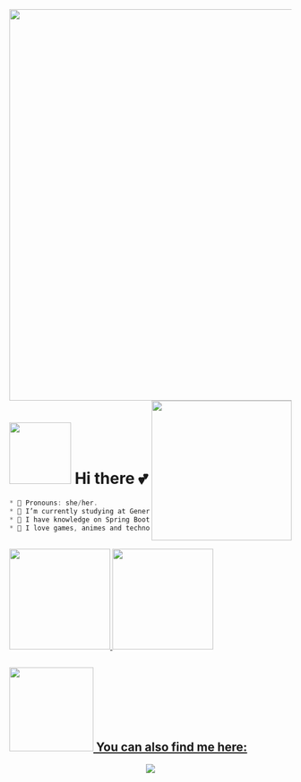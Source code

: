 <img src="https://64.media.tumblr.com/005e37a86478a9c92da7d4d3d7464b40/2bd29f0062317531-b1/s400x600/c7edc142895bc810339223dfddf2aa57ced0c32b.gif" width="700">
<img align='right' src="https://i.pinimg.com/originals/15/26/5a/15265af91d058d33da9d448a7cd070f9.gif" width="250">

# <div> <img src="http://pa1.narvii.com/6886/4a5e9c3273dd36a5bba408ce3b4b7ffca11135b8r1-297-320_00.gif" width="110"> Hi there 💕 </div>

```javascript
* 🌱 Pronouns: she/her.
* 🍃 I’m currently studying at Generation Brasil to become a Full Stack Java Developer.
* 🌾 I have knowledge on Spring Boot, MySQL and Insomnia.
* 🌼 I love games, animes and technology.
```
##
<div align="side">
<a href="https://github.com/thaissevero">
<img height="180em" src="https://github-readme-stats.vercel.app/api?username=thaissevero&show_icons=true&theme=chartreuse-dark&include_all_commits=true&count_private=true"/>
<img height="180em" src="https://github-readme-stats.vercel.app/api/top-langs/?username=thaissevero&layout=compact&langs_count=7&theme=chartreuse-dark"/>
</div>

## <div align="left"> <img src="https://66.media.tumblr.com/15924a6484e81c67167bc04287917ba9/tumblr_mfoibvy2v41rfjowdo1_500.gif" width="150"> You can also find me here: </div> 

<div align="center">
     <a href="https://www.linkedin.com/in/thais-severo" target="_blank"><img src="https://img.shields.io/badge/-LinkedIn-%230077B5?style=for-the-badge&logo=linkedin&logoColor=white" target="_blank"></a>
     
